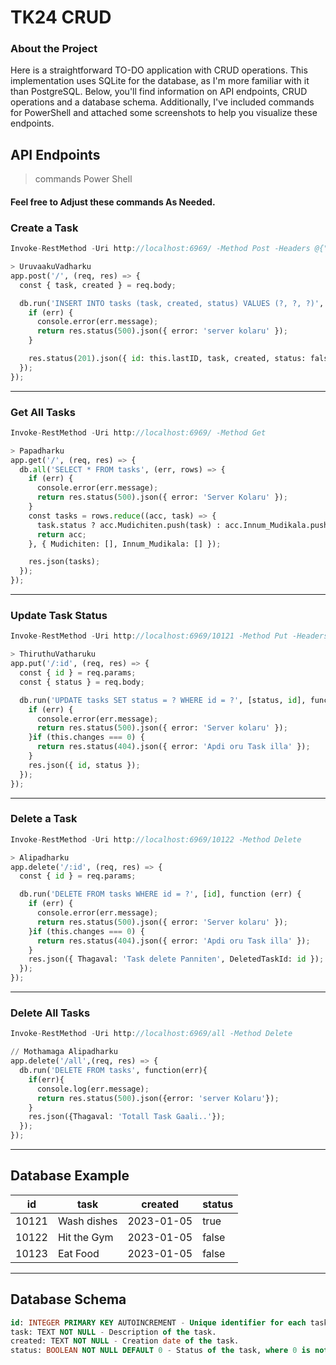 # TK24 CRUD 

### About the Project

Here is a straightforward TO-DO application with CRUD operations. This implementation uses SQLite for the database, as I'm more familiar with it than PostgreSQL. Below, you'll find information on API endpoints, CRUD operations and a database schema. Additionally, I've included commands for PowerShell and attached some screenshots to help you visualize these endpoints.

## API Endpoints

> commands Power Shell

#### Feel free to Adjust these commands As Needed.


### Create a Task

```javascript
Invoke-RestMethod -Uri http://localhost:6969/ -Method Post -Headers @{"Content-Type"="application/json"} -Body '{"id":"10121","task": "Sample Task", "created": "2023-01-05"}'
```

```python
> UruvaakuVadharku
app.post('/', (req, res) => {
  const { task, created } = req.body;

  db.run('INSERT INTO tasks (task, created, status) VALUES (?, ?, ?)', [task, created, false], function (err) {
    if (err) {
      console.error(err.message);
      return res.status(500).json({ error: 'server kolaru' });
    }

    res.status(201).json({ id: this.lastID, task, created, status: false });
  });
});
```
---

### Get All Tasks

```javascript
Invoke-RestMethod -Uri http://localhost:6969/ -Method Get
```

```python
> Papadharku
app.get('/', (req, res) => {
  db.all('SELECT * FROM tasks', (err, rows) => {
    if (err) {
      console.error(err.message);
      return res.status(500).json({ error: 'Server Kolaru' });
    }
    const tasks = rows.reduce((acc, task) => {
      task.status ? acc.Mudichiten.push(task) : acc.Innum_Mudikala.push(task);
      return acc;
    }, { Mudichiten: [], Innum_Mudikala: [] });

    res.json(tasks);
  });
});
```
---

### Update Task Status

```javascript
Invoke-RestMethod -Uri http://localhost:6969/10121 -Method Put -Headers @{"Content-Type"="application/json"} -Body '{"status": true}'
```

```python
> ThiruthuVatharuku
app.put('/:id', (req, res) => {
  const { id } = req.params;
  const { status } = req.body;

  db.run('UPDATE tasks SET status = ? WHERE id = ?', [status, id], function (err) {
    if (err) {
      console.error(err.message);
      return res.status(500).json({ error: 'Server kolaru' });
    }if (this.changes === 0) {
      return res.status(404).json({ error: 'Apdi oru Task illa' });
    }
    res.json({ id, status });
  });
});
```
---

### Delete a Task

```javascript
Invoke-RestMethod -Uri http://localhost:6969/10122 -Method Delete
```

```python
> Alipadharku
app.delete('/:id', (req, res) => {
  const { id } = req.params;

  db.run('DELETE FROM tasks WHERE id = ?', [id], function (err) {
    if (err) {
      console.error(err.message);
      return res.status(500).json({ error: 'Server kolaru' });
    }if (this.changes === 0) {
      return res.status(404).json({ error: 'Apdi oru Task illa' });
    }
    res.json({ Thagaval: 'Task delete Panniten', DeletedTaskId: id });
  });
});
```
---

### Delete All Tasks

```javascript
Invoke-RestMethod -Uri http://localhost:6969/all -Method Delete
```

```python
// Mothamaga Alipadharku
app.delete('/all',(req, res) => {
  db.run('DELETE FROM tasks', function(err){
    if(err){
      console.log(err.message);
      return res.status(500).json({error: 'server Kolaru'});
    }
    res.json({Thagaval: 'Totall Task Gaali..'});
  });
});
```
---

## Database Example

| id    | task          | created      | status |
|-------|---------------|--------------|--------|
| 10121 | Wash dishes   | 2023-01-05   | true   |
| 10122 | Hit the Gym   | 2023-01-05   | false  |
| 10123 | Eat Food      | 2023-01-05   | false  |


---

## Database Schema
```sql
id: INTEGER PRIMARY KEY AUTOINCREMENT - Unique identifier for each task.
task: TEXT NOT NULL - Description of the task.
created: TEXT NOT NULL - Creation date of the task.
status: BOOLEAN NOT NULL DEFAULT 0 - Status of the task, where 0 is not completed and 1 is completed.
```





